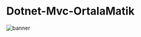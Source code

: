 # Dotnet-Mvc-OrtalaMatik

![banner](https://user-images.githubusercontent.com/119485622/231620930-ed96efaf-5e8a-48e3-aa3e-ae710d0bbefa.png)
